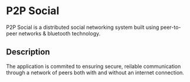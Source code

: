# P2P Social

P2P Social is a distributed social networking system built using peer-to-peer networks &amp; bluetooth technology.

## Description

The application is commited to ensuring secure, reilable communication through a network of peers both with and without an internet connection.
